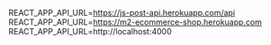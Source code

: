 REACT_APP_API_URL=https://js-post-api.herokuapp.com/api
REACT_APP_API_URL=https://m2-ecommerce-shop.herokuapp.com
REACT_APP_API_URL=http://localhost:4000